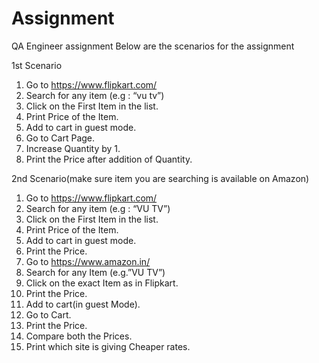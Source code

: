 # Assignment
QA Engineer assignment
Below are the scenarios for the assignment

1st Scenario 
1. Go to https://www.flipkart.com/ 
2. Search for any item (e.g : “vu tv”) 
3. Click on the First Item in the list. 
4. Print Price of the Item. 
5. Add to cart in guest mode. 
6. Go to Cart Page. 
7. Increase Quantity by 1. 
8. Print the Price after addition of Quantity. 

2nd Scenario(make sure item you are searching is available on Amazon)
1. Go to https://www.flipkart.com/ 
2. Search for any item (e.g : “VU TV”) 
3. Click on the First Item in the list. 
4. Print Price of the Item. 
5. Add to cart in guest mode. 
6. Print the Price.
7. Go to https://www.amazon.in/ 
8. Search for any Item (e.g.”VU TV”) 
9. Click on the exact Item as in Flipkart. 
10. Print the Price. 
11. Add to cart(in guest Mode). 
12. Go to Cart. 
13. Print the Price. 
14. Compare both the Prices. 
15. Print which site is giving Cheaper rates.
